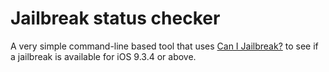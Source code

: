 # Jailbreak status checker

A very simple command-line based tool that uses [Can I Jailbreak?](https://canijailbreak.com/) to see if a jailbreak is available for iOS 9.3.4 or above.
